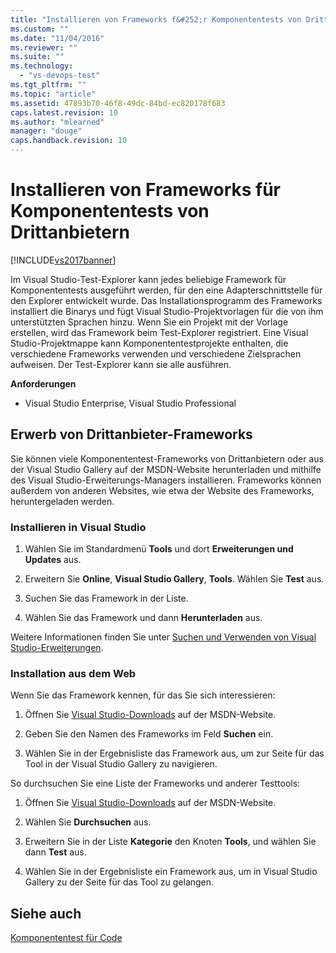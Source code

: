 ```yaml
---
title: "Installieren von Frameworks f&#252;r Komponententests von Drittanbietern | Microsoft Docs"
ms.custom: ""
ms.date: "11/04/2016"
ms.reviewer: ""
ms.suite: ""
ms.technology: 
  - "vs-devops-test"
ms.tgt_pltfrm: ""
ms.topic: "article"
ms.assetid: 47893b70-46f8-49dc-84bd-ec820178f683
caps.latest.revision: 10
ms.author: "mlearned"
manager: "douge"
caps.handback.revision: 10
---
```

# Installieren von Frameworks f&#252;r Komponententests von Drittanbietern
[!INCLUDE[vs2017banner](../code-quality/includes/vs2017banner.md)]

Im Visual Studio\-Test\-Explorer kann jedes beliebige Framework für Komponententests ausgeführt werden, für den eine Adapterschnittstelle für den Explorer entwickelt wurde.  Das Installationsprogramm des Frameworks installiert die Binarys und fügt Visual Studio\-Projektvorlagen für die von ihm unterstützten Sprachen hinzu.  Wenn Sie ein Projekt mit der Vorlage erstellen, wird das Framework beim Test\-Explorer registriert.  Eine Visual Studio\-Projektmappe kann Komponententestprojekte enthalten, die verschiedene Frameworks verwenden und verschiedene Zielsprachen aufweisen.  Der Test\-Explorer kann sie alle ausführen.  
  
 **Anforderungen**  
  
-   Visual Studio Enterprise, Visual Studio Professional  
  
## Erwerb von Drittanbieter\-Frameworks  
 Sie können viele Komponententest\-Frameworks von Drittanbietern oder aus der Visual Studio Gallery auf der MSDN\-Website herunterladen und mithilfe des Visual Studio\-Erweiterungs\-Managers installieren.  Frameworks können außerdem von anderen Websites, wie etwa der Website des Frameworks, heruntergeladen werden.  
  
### Installieren in Visual Studio  
  
1.  Wählen Sie im Standardmenü **Tools** und dort **Erweiterungen und Updates** aus.  
  
2.  Erweitern Sie **Online**, **Visual Studio Gallery**, **Tools**.  Wählen Sie **Test** aus.  
  
3.  Suchen Sie das Framework in der Liste.  
  
4.  Wählen Sie das Framework und dann **Herunterladen** aus.  
  
 Weitere Informationen finden Sie unter [Suchen und Verwenden von Visual Studio\-Erweiterungen](../ide/finding-and-using-visual-studio-extensions.md).  
  
### Installation aus dem Web  
 Wenn Sie das Framework kennen, für das Sie sich interessieren:  
  
1.  Öffnen Sie [Visual Studio\-Downloads](http://go.microsoft.com/fwlink/?LinkId=236267) auf der MSDN\-Website.  
  
2.  Geben Sie den Namen des Frameworks im Feld **Suchen** ein.  
  
3.  Wählen Sie in der Ergebnisliste das Framework aus, um zur Seite für das Tool in der Visual Studio Gallery zu navigieren.  
  
 So durchsuchen Sie eine Liste der Frameworks und anderer Testtools:  
  
1.  Öffnen Sie [Visual Studio\-Downloads](http://go.microsoft.com/fwlink/?LinkId=236267) auf der MSDN\-Website.  
  
2.  Wählen Sie **Durchsuchen** aus.  
  
3.  Erweitern Sie in der Liste **Kategorie** den Knoten **Tools**, und wählen Sie dann **Test** aus.  
  
4.  Wählen Sie in der Ergebnisliste ein Framework aus, um in Visual Studio Gallery zu der Seite für das Tool zu gelangen.  
  
## Siehe auch  
 [Komponententest für Code](../test/unit-test-your-code.md)